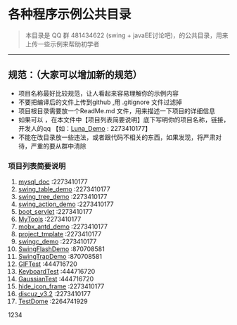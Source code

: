 # 各种程序示例公共目录
> 本目录是 QQ 群 481434622 (swing + javaEE讨论吧)，的公共目录，用来上传一些示例来帮助初学者

***

## 规范：（大家可以增加新的规范）
* 项目名称最好比较规范，让人看起来容易理解你的示例内容
* 不要把编译后的文件上传到github ,用 .gitignore 文件过滤掉
* 项目根目录需要放一个ReadMe.md 文件，用来描述一下项目的详细信息
* 如果可以 ，在本文件中【项目列表简要说明】底下写明你的项目名称，链接，开发人的qq 【如：[Luna_Demo](https://github.com/alvin198761/Luna_Demo/) : 2273410177】
* 不能在改目录放一些违法，或者跟代码不相关的东西，如果发现，将严肃对待，严重的要从群中清除
### 项目列表简要说明 
1. [mysql_doc](https://github.com/alvin198761/Luna_Demo/tree/master/mysql_doc) :2273410177
2. [swing_table_demo](https://github.com/alvin198761/Luna_Demo/tree/master/swing_table_demo) :2273410177
3. [swing_tree_demo](https://github.com/alvin198761/Luna_Demo/tree/master/swing_tree_demo) :2273410177
4. [swing_action_demo](https://github.com/alvin198761/Luna_Demo/tree/master/swing_action_demo) :2273410177
5. [boot_servlet](https://github.com/alvin198761/Luna_Demo/tree/master/boot_servlet) :2273410177
6. [MyTools](https://github.com/alvin198761/Luna_Demo/tree/master/MyTools) :2273410177
7. [mobx_antd_demo](https://github.com/alvin198761/Luna_Demo/tree/master/mobx_antd_demo) :2273410177
8. [project_tmplate](https://github.com/alvin198761/Luna_Demo/tree/master/project_tmplate) :2273410177
9. [swingc_demo](https://github.com/alvin198761/Luna_Demo/tree/master/swingc_demo) :2273410177
10. [SwingFlashDemo](https://github.com/alvin198761/Luna_Demo/tree/master/SwingFlashDemo) :870708581
11. [SwingTrapDemo](https://github.com/alvin198761/Luna_Demo/tree/master/SwingTrapDemo) :870708581
12. [GIFTest](https://github.com/alvin198761/Luna_Demo/tree/master/GIFTest) :444716720
13. [KeyboardTest](https://github.com/alvin198761/Luna_Demo/tree/master/KeyboardTest) :444716720
14. [GaussianTest](https://github.com/alvin198761/Luna_Demo/tree/master/GaussianTest) :444716720
15. [hide_icon_frame](https://github.com/alvin198761/Luna_Demo/tree/master/hide_icon_frame) :2273410177
15. [discuz_v3.2](https://github.com/alvin198761/Luna_Demo/tree/master/discuz_v3.2) :2273410177
16. [TestDome](https://github.com/alvin198761/Luna_Demo/tree/master/TestDome) :2264741929

1234
